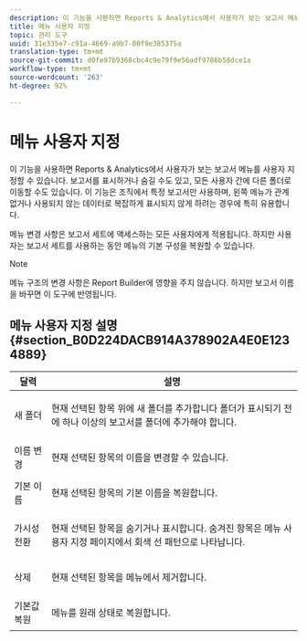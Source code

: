 ```yaml
---
description: 이 기능을 사용하면 Reports & Analytics에서 사용자가 보는 보고서 메뉴를 사용자 지정할 수 있습니다. 보고서를 표시하거나 숨길 수도 있고, 모든 사용자 간에 다른 폴더로 이동할 수도 있습니다. 이 기능은 조직에서 특정 보고서만 사용하며, 왼쪽 메뉴가 관계 없거나 사용되지 않는 데이터로 복잡하게 표시되지 않게 하려는 경우에 특히 유용합니다.
title: 메뉴 사용자 지정
topic: 관리 도구
uuid: 31e335e7-c91a-4669-a9b7-00f9e385375a
translation-type: tm+mt
source-git-commit: d0fe97b9368cbc4c9e79f9e56adf9786b58dce1a
workflow-type: tm+mt
source-wordcount: '263'
ht-degree: 92%

---
```



# 메뉴 사용자 지정

이 기능을 사용하면 Reports &amp; Analytics에서 사용자가 보는 보고서 메뉴를 사용자 지정할 수 있습니다. 보고서를 표시하거나 숨길 수도 있고, 모든 사용자 간에 다른 폴더로 이동할 수도 있습니다. 이 기능은 조직에서 특정 보고서만 사용하며, 왼쪽 메뉴가 관계 없거나 사용되지 않는 데이터로 복잡하게 표시되지 않게 하려는 경우에 특히 유용합니다.

메뉴 변경 사항은 보고서 세트에 액세스하는 모든 사용자에게 적용됩니다. 하지만 사용자는 보고서 세트를 사용하는 동안 메뉴의 기본 구성을 복원할 수 있습니다.

>[!NOTE]
>
>메뉴 구조의 변경 사항은 Report Builder에 영향을 주지 않습니다. 하지만 보고서 이름을 바꾸면 이 도구에 반영됩니다.

## 메뉴 사용자 지정 설명 {#section_B0D224DACB914A378902A4E0E1234889}

<table id="table_E609632569EB499184E56618C2CEF742"> 
 <thead> 
  <tr> 
   <th colname="col1" class="entry"> 달력 </th> 
   <th colname="col2" class="entry"> 설명 </th> 
  </tr> 
 </thead>
 <tbody> 
  <tr> 
   <td colname="col1"> <span class="wintitle"> 새 폴더</span> </td> 
   <td colname="col2"> <p> 현재 선택된 항목 위에 새 폴더를 추가합니다 폴더가 표시되기 전에 하나 이상의 보고서를 폴더에 추가해야 합니다. </p> </td> 
  </tr> 
  <tr> 
   <td colname="col1"> <span class="wintitle"> 이름 변경</span> </td> 
   <td colname="col2"> <p> 현재 선택된 항목의 이름을 변경할 수 있습니다. </p> </td> 
  </tr> 
  <tr> 
   <td colname="col1"> <span class="wintitle"> 기본 이름</span> </td> 
   <td colname="col2"> <p> 현재 선택된 항목의 기본 이름을 복원합니다. </p> </td> 
  </tr> 
  <tr> 
   <td colname="col1"> <span class="wintitle"> 가시성 전환</span> </td> 
   <td colname="col2"> <p> 현재 선택된 항목을 숨기거나 표시합니다. 숨겨진 항목은 메뉴 사용자 지정 페이지에서 회색 선 패턴으로 나타납니다. </p> </td> 
  </tr> 
  <tr> 
   <td colname="col1"> <span class="wintitle"> 삭제</span> </td> 
   <td colname="col2"> <p> 현재 선택된 항목을 메뉴에서 제거합니다. </p> </td> 
  </tr> 
  <tr> 
   <td colname="col1"> <span class="wintitle"> 기본값 복원</span> </td> 
   <td colname="col2"> <p> 메뉴를 원래 상태로 복원합니다. </p> </td> 
  </tr> 
 </tbody> 
</table>


